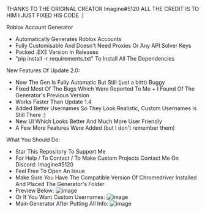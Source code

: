 THANKS TO THE ORIGINAL CREATOR Imagine#5120
ALL THE CREDIT IS TO HIM I JUST FIXED HIS CODE :)


Roblox Account Generator
- Automatically Generates Roblox Accounts
- Fully Customisable And Doesn't Need Proxies Or Any API Solver Keys
- Packed .EXE Version In Releases
- "pip install -r requirements.txt" To Install All The Dependencies

New Features Of Update 2.0:
- Now The Gen Is Fully Automatic But Still (just a bittt) Buggy
- Fixed Most Of The Bugs Which Were Reported To Me + I Found Of The Generator's Previous Version
- Works Faster Than Update 1.4
- Added Better Usernames So They Look Realistic, Custom Usernames Is Still There :)
- New UI Which Looks Better And Much More User Friendly
- A Few More Features Were Added (but I don't remember them)

What You Should Do:
- Star This Repository To Support Me
- For Help / To Contact / To Make Custom Projects Contact Me On Discord: Imagine#5120
- Feel Free To Open An Issue
- Make Sure You Have The Compatible Version Of Chromedriver Installed And Placed The Generator's Folder
- Preview Below:
![image](https://user-images.githubusercontent.com/74649094/201695627-1973cef6-b7e2-4fde-8690-265c1bd8e41d.png)
- Or If You Want Custom Usernames:
![image](https://user-images.githubusercontent.com/74649094/201695737-3f376b58-37fb-47bf-b377-17a675817bfc.png)
- Main Generator After Putting All Info:
![image](https://user-images.githubusercontent.com/74649094/201695469-59de5ebf-1dbb-45a2-93f7-028e736505f1.png)
